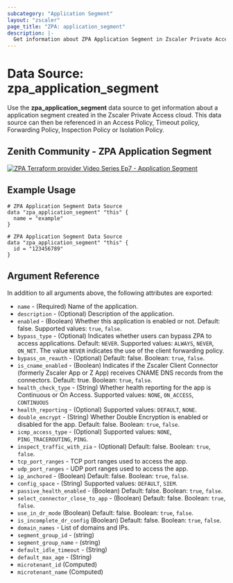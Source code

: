 ```yaml
---
subcategory: "Application Segment"
layout: "zscaler"
page_title: "ZPA: application_segment"
description: |-
  Get information about ZPA Application Segment in Zscaler Private Access cloud.
---
```


# Data Source: zpa_application_segment

Use the **zpa_application_segment** data source to get information about a application segment created in the Zscaler Private Access cloud. This data source can then be referenced in an Access Policy, Timeout policy, Forwarding Policy, Inspection Policy or Isolation Policy.

## Zenith Community - ZPA Application Segment

[![ZPA Terraform provider Video Series Ep7 - Application Segment](https://raw.githubusercontent.com/zscaler/terraform-provider-zpa/master/images/zpa_application_segments.svg)](https://community.zscaler.com/zenith/s/question/0D54u00009evlEXCAY/video-zpa-terraform-provider-video-series-ep7-zpa-application-segment)

## Example Usage

```hcl
# ZPA Application Segment Data Source
data "zpa_application_segment" "this" {
  name = "example"
}
```

```hcl
# ZPA Application Segment Data Source
data "zpa_application_segment" "this" {
  id = "123456789"
}
```

## Argument Reference

In addition to all arguments above, the following attributes are exported:

* `name` - (Required) Name of the application.
* `description` - (Optional) Description of the application.
* `enabled` - (Boolean) Whether this application is enabled or not. Default: false. Supported values: `true`, `false`.
* `bypass_type` - (Optional) Indicates whether users can bypass ZPA to access applications. Default: `NEVER`. Supported values: `ALWAYS`, `NEVER`, `ON_NET`. The value `NEVER` indicates the use of the client forwarding policy.
* `bypass_on_reauth` - (Optional) Default: false. Boolean: `true`, `false`.
* `is_cname_enabled` - (Boolean) Indicates if the Zscaler Client Connector (formerly Zscaler App or Z App) receives CNAME DNS records from the connectors. Default: true. Boolean: `true`, `false`.
* `health_check_type` - (String) Whether health reporting for the app is Continuous or On Access. Supported values: `NONE`, `ON_ACCESS`, `CONTINUOUS`
* `health_reporting` - (Optional) Supported values: `DEFAULT`, `NONE`.
* `double_encrypt` - (String) Whether Double Encryption is enabled or disabled for the app. Default: false. Boolean: `true`, `false`.
* `icmp_access_type` - (Optional) Supported values: `NONE`, `PING_TRACEROUTING`, `PING`.
* `inspect_traffic_with_zia` - (Optional) Default: false. Boolean: `true`, `false`.
* `tcp_port_ranges` - TCP port ranges used to access the app.
* `udp_port_ranges` - UDP port ranges used to access the app.
* `ip_anchored` - (Boolean) Default: false. Boolean: `true`, `false`.
* `config_space` - (String) Supported values: `DEFAULT`, `SIEM`.
* `passive_health_enabled` - (Boolean) Default: false. Boolean: `true`, `false`.
* `select_connector_close_to_app` - (Boolean) Default: false. Boolean: `true`, `false`.
* `use_in_dr_mode` (Boolean) Default: false. Boolean: `true`, `false`.
* `is_incomplete_dr_config` (Boolean) Default: false. Boolean: `true`, `false`.
* `domain_names` - List of domains and IPs.
* `segment_group_id` - (string)
* `segment_group_name` - (string)
* `default_idle_timeout` - (String)
* `default_max_age` - (String)
* `microtenant_id` (Computed)
* `microtenant_name` (Computed)
